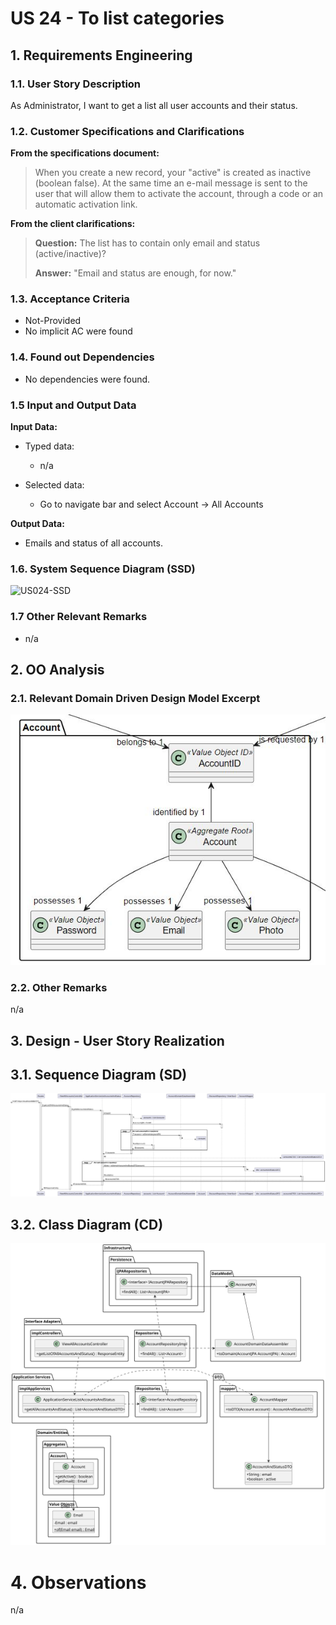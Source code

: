 # US 24 - To list categories

## 1. Requirements Engineering

### 1.1. User Story Description

As Administrator, I want to get a list all user accounts and their status.

### 1.2. Customer Specifications and Clarifications

**From the specifications document:**

> When you create a new record, your "active" is created as inactive (boolean false). At the same time an 
> e-mail message is sent to the user that will allow them to activate the account, through a code 
> or an automatic activation link.

**From the client clarifications:**

> **Question:** The list has to contain only email and status (active/inactive)?
>
> **Answer:** "Email and status are enough, for now."

### 1.3. Acceptance Criteria

* Not-Provided
* No implicit AC were found

### 1.4. Found out Dependencies

* No dependencies were found.

### 1.5 Input and Output Data

**Input Data:**

* Typed data:
    * n/a

* Selected data:
  * Go to navigate bar and select Account -> All Accounts


**Output Data:**

* Emails and status of all accounts.

### 1.6. System Sequence Diagram (SSD)


![US024-SSD](../../../project_Switch/Documentation/US024/US24_SSD.svg)


### 1.7 Other Relevant Remarks

* n/a


## 2. OO Analysis

### 2.1. Relevant Domain Driven Design Model Excerpt

![US02-MD](AccountDDD.JPG)

### 2.2. Other Remarks

n/a

## 3. Design - User Story Realization


## 3.1. Sequence Diagram (SD)

![US024-SD](US024_SD.svg)


## 3.2. Class Diagram (CD)

![US024-CD](US024_CD.svg)


# 4. Observations

n/a

